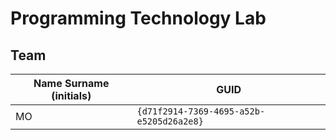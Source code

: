 # Programming Technology Lab

## Team

| Name Surname (initials) | GUID                                     |
| ----------------------- | ---------------------------------------- |
| MO                      | `{d71f2914-7369-4695-a52b-e5205d26a2e8}` |
